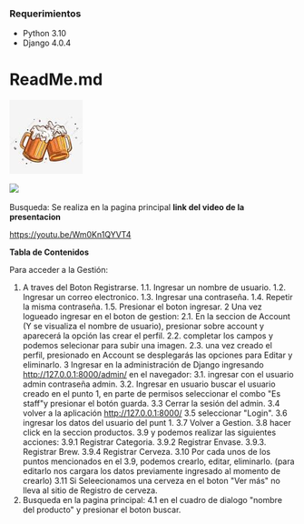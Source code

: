 ### Requerimientos

- Python 3.10
- Django 4.0.4

# ReadMe.md

![](Beers.png)

![](https://img.shields.io/bower/v/editor.md.svg)

Busqueda: Se realiza en la pagina principal
**link del video de la presentacion**

https://youtu.be/Wm0Kn1QYVT4

**Tabla de Contenidos**

Para acceder a la Gestión: 
  1. A traves del Boton Registrarse.
    1.1. Ingresar un nombre de usuario.
    1.2. Ingresar un correo electronico.
    1.3. Ingresar una contraseña.
    1.4. Repetir la misma contraseña.
    1.5. Presionar el boton ingresar.
  2 Una vez logueado ingresar en el boton de gestion:
    2.1. En la seccion de Account (Y se visualiza el nombre de usuario), presionar sobre account y aparecerá la opción las crear el perfil.
    2.2. completar los campos y podemos selecionar para subir una imagen.
    2.3. una vez creado el perfil, presionado en Account se desplegarás las opciones para Editar y eliminarlo.
  3 Ingresar en la administración de Django ingresando http://127.0.0.1:8000/admin/ en el navegador:
    3.1. ingresar con el usuario admin contraseña admin.
    3.2. Ingresar en usuario buscar el usuario creado en el punto 1, en parte de permisos seleccionar el combo "Es staff"y presionar el botón guarda.
    3.3 Cerrar la sesión del admin.
    3.4 volver a la aplicación http://127.0.0.1:8000/ 
    3.5 seleccionar "Login".
    3.6 ingresar los datos del usuario del punt 1.
    3.7 Volver a Gestion.
    3.8 hacer click en la seccion productos.
    3.9 y podemos realizar las siguientes acciones:
      3.9.1  Registrar Categoria.
      3.9.2  Registrar Envase.
      3.9.3. Registrar Brew.
      3.9.4  Registrar Cerveza.
    3.10 Por cada unos de los puntos mencionados en el 3.9, podemos crearlo, editar, eliminarlo. (para editarlo nos cargara los datos previamente ingresado al momento de crearlo)
    3.11 Si Seleecionamos una cerveza en el boton "Ver más" no lleva al sitio de Registro de cerveza.
  4. Busqueda en la pagina principal:
    4.1 en el cuadro de dialogo "nombre del producto" y presionar el boton buscar.
